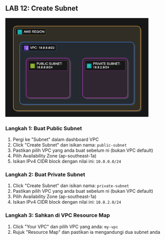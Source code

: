 ## LAB 12: Create Subnet

![subnet-diagram](../assets/subnet.png)

### Langkah 1: Buat Public Subnet

1. Pergi ke "Subnet" dalam dashboard VPC
2. Click "Create Subnet" dan isikan nama: `public-subnet`
3. Pastikan pilih VPC yang anda buat sebelum ni (bukan VPC default)
4. Pilih Availability Zone (ap-southeast-1a)
5. Isikan IPv4 CIDR block dengan nilai ini: `10.0.0.0/24`

### Langkah 2: Buat Private Subnet

1. Click "Create Subnet" dan isikan nama: `private-subnet`
2. Pastikan pilih VPC yang anda buat sebelum ni (bukan VPC default)
3. Pilih Availability Zone (ap-southeast-1a)
4. Isikan IPv4 CIDR block dengan nilai ini: `10.0.2.0/24`

### Langkah 3: Sahkan di VPC Resource Map

1. Click "Your VPC" dan pilih VPC yang anda: `my-vpc`
2. Rujuk "Resource Map" dan pastikan ia mengandungi dua subnet anda
